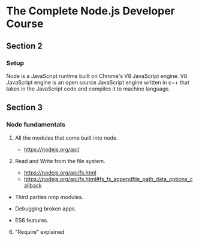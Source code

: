 # The Complete Node.js Developer Course

## Section 2

### Setup
Node is a JavaScript runtime built on Chrome's V8 JavaScript engine. V8 JavaScript engine is an open source JavaScript engine written in c++ that takes in the JavaScript code and compiles it to machine language.

## Section 3 

### Node fundamentals

1. All the modules that come built into node.
    * https://nodejs.org/api/

2. Read and Write from the file system.
    * https://nodejs.org/api/fs.html
    * https://nodejs.org/api/fs.html#fs_fs_appendfile_path_data_options_callback
* Third parties nmp modules.

* Debugging broken apps.

* ES6 features.

6. "Require" explained